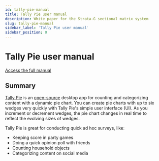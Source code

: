```yaml
---
id: tally-pie-manual
title: Tally Pie user manual
description: White paper for the Strata-G sectional matrix system
slug: tally-pie-manual
sidebar_label: 'Tally Pie user manual'
sidebar_position: 0
---
```


# Tally Pie user manual

[Access the full manual](https://github.com/igorcasmarques/tally_pie?tab=readme-ov-file#tally-pie)

## Summary

[Tally Pie](https://github.com/igorcasmarques/tally_pie) is an [open-source](https://github.com/igorcasmarques/tally_pie/blob/main/LICENSE.md) desktop app for counting and categorizing content with a dynamic pie chart. You can create pie charts with up to six wedges very quickly with Tally Pie's simple user interface (UI). As you increment or decrement wedges, the pie chart changes in real time to reflect the evolving sizes of wedges.

Tally Pie is great for conducting quick ad hoc surveys, like:

- Keeping score in party games
- Doing a quick opinion poll with friends
- Counting household objects
- Categorizing content on social media

